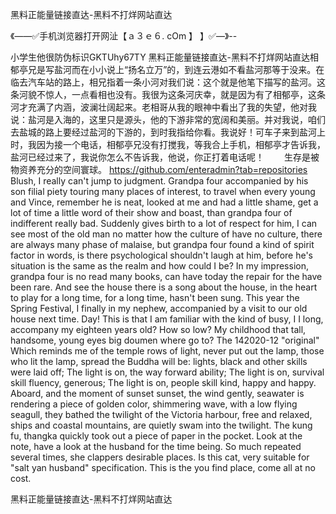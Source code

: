 黑料正能量链接直达-黑料不打烊网站直达

《——✅手机浏览器打开网沚【ａ３ｅ６. cOm 】 】✅—》--

小学生他很防伪标识GKTUhy67TY
黑料正能量链接直达-黑料不打烊网站直达相郁亭兄是写盐河而在小小说上“扬名立万”的，到连云港如不看盐河那等于没来。在临去汽车站的路上，相兄指着一条小河对我们说：这个就是他笔下描写的盐河。这条河貌不惊人，一点看相也没有。我很为这条河庆幸，就是因为有了相郁亭，这条河才充满了内涵，波澜壮阔起来。老相哥从我的眼神中看出了我的失望，他对我说：盐河是入海的，这里只是源头，他的下游非常的宽阔和美丽。并对我说，咱们去盐城的路上要经过盐河的下游的，到时我指给你看。我说好！可车子来到盐河上时，我因为接一个电话，相郁亭兄没有打搅我，等我合上手机，相郁亭才告诉我，盐河已经过来了，我说你怎么不告诉我，他说，你正打着电话呢！　　
生存是被物资养充分的空间寰球。
https://github.com/enteradmin?tab=repositories
Blush, I really can't jump to judgment.
Grandpa four accompanied by his son filial piety touring many places of interest, to travel when every young and Vince, remember he is neat, looked at me and had a little shame, get a lot of time a little word of their show and boast, than grandpa four of indifferent really bad.
Suddenly gives birth to a lot of respect for him, I can see most of the old man no matter how the culture of have no culture, there are always many phase of malaise, but grandpa four found a kind of spirit factor in words, is there psychological shouldn't laugh at him, before he's situation is the same as the realm and how could I be?
In my impression, grandpa four is no read many books, can have today the repair for the have been rare.
And see the house there is a song about the house, in the heart to play for a long time, for a long time, hasn't been sung.
This year the Spring Festival, I finally in my nephew, accompanied by a visit to our old house next time.
Day!
This is that I am familiar with the kind of busy, I I long, accompany my eighteen years old?
How so low?
My childhood that tall, handsome, young eyes big doumen where go to?
The 142020-12 "original"
Which reminds me of the temple rows of light, never put out the lamp, those who lit the lamp, spread the Buddha will be: lights, black and other skills were laid off;
The light is on, the way forward ability;
The light is on, survival skill fluency, generous;
The light is on, people skill kind, happy and happy.
Aboard, and the moment of sunset sunset, the wind gently, seawater is rendering a piece of golden color, shimmering wave, with a low flying seagull, they bathed the twilight of the Victoria harbour, free and relaxed, ships and coastal mountains, are quietly swam into the twilight.
The kung fu, thangka quickly took out a piece of paper in the pocket.
Look at the note, have a look at the husband for the time being.
So much repeated several times, she clappers desirable places.
Is this cat, very suitable for "salt yan husband" specification.
This is the you find place, come all at no cost.




黑料正能量链接直达-黑料不打烊网站直达
